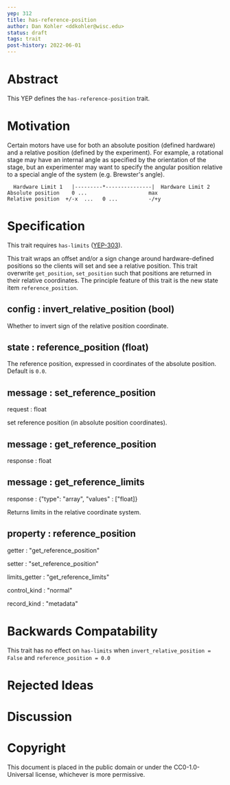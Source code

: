 ```yaml
---
yep: 312
title: has-reference-position
author: Dan Kohler <ddkohler@wisc.edu>
status: draft
tags: trait
post-history: 2022-06-01
---
```


# Abstract

This YEP defines the `has-reference-position` trait.

# Motivation

Certain motors have use for both an absolute position (defined hardware) and a relative position (defined by the experiment). 
For example, a rotational stage may have an internal angle as specified by the orientation of the stage, but an experimenter may want to specify the angular position relative to a special angle of the system (e.g. Brewster's angle).

```
  Hardware Limit 1   |---------*---------------|  Hardware Limit 2
Absolute position    0 ...                    max
Relative position  +/-x  ...   0 ...          -/+y
```

# Specification

This trait requires `has-limits` ([YEP-303](https://yeps.yaq.fyi/303/)).

This trait wraps an offset and/or a sign change around hardware-defined positions so the clients will set and see a relative position.
This trait overwrite `get_position`, `set_position` such that positions are returned in their relative coordinates.
The principle feature of this trait is the new state item `reference_position`.

## config : invert_relative_position (bool)

Whether to invert sign of the relative position coordinate.

## state : reference_position (float)

The reference position, expressed in coordinates of the absolute position.  Default is `0.0`.  

## message : set_reference_position

request : float

set reference position (in absolute position coordinates).  

## message : get_reference_position

response : float

## message : get_reference_limits

response : {"type": "array", "values" : ["float]}

Returns limits in the relative coordinate system. 

## property : reference_position

getter : "get_reference_position"

setter : "set_reference_position"

limits_getter : "get_reference_limits"

control_kind : "normal"

record_kind : "metadata"

# Backwards Compatability

This trait has no effect on `has-limits` when `invert_relative_position = False` and `reference_position = 0.0`

# Rejected Ideas

# Discussion

# Copyright

This document is placed in the public domain or under the CC0-1.0-Universal license, whichever is more permissive.

